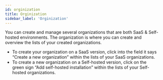```yaml
---
id: orginization
title: Orginization
sidebar_label: 'Orginization'
---
```


You can create and manage several organizations that are both SaaS & Self-hosted environments. The organization is where you can create and overview the lists of your created organizations. 


- To create your organization on a SaaS version, click into the field it says “Create a new organization” within the lists of your SaaS organizations.
- To create a new organization on a Self-hosted version, click on the green sign “Add self-hosted installation” within the lists of your Self-hosted organizations.


